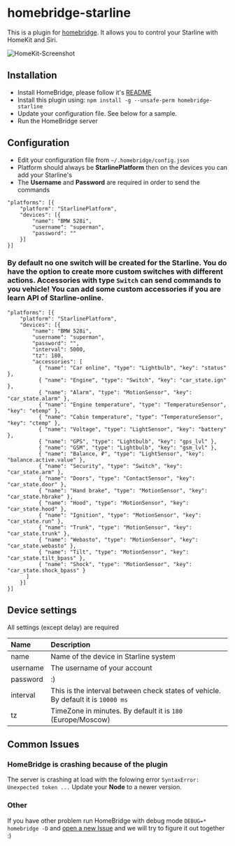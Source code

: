 # homebridge-starline
This is a plugin for [homebridge](https://github.com/nfarina/homebridge). It allows you to control your Starline with HomeKit and Siri.

![HomeKit-Screenshot](https://raw.githubusercontent.com/abdusalamov/homebridge-starline/master/screenshotes/img1.jpg)

## Installation
- Install HomeBridge, please follow it's [README](https://github.com/nfarina/homebridge/blob/master/README.md)
- Install this plugin using: `npm install -g --unsafe-perm homebridge-starline`
- Update your configuration file. See below for a sample.
- Run the HomeBridge server


## Configuration
- Edit your configuration file from `~/.homebridge/config.json`
- Platform should always be **StarlinePlatform** then on the devices you can add your Starline's
- The **Username** and **Password** are required in order to send the commands

```
"platforms": [{
    "platform": "StarlinePlatform",
    "devices": [{
        "name": "BMW 528i",
        "username": "superman",
        "password": ""
    }]
}]
```

### By default no one switch will be created for the Starline. You do have the option to create more custom switches with different actions. Accessories with type `Switch` can send commands to you vehicle! You can add some custom accessories if you are learn API of Starline-online.

```
"platforms": [{
    "platform": "StarlinePlatform",
    "devices": [{
        "name": "BMW 528i",
        "username": "superman",
        "password": "",
        "interval": 5000,
        "tz": 180,
        "accessories": [
          { "name": "Car online", "type": "Lightbulb", "key": "status" },
          { "name": "Engine", "type": "Switch", "key": "car_state.ign" },
          { "name": "Alarm", "type": "MotionSensor", "key": "car_state.alarm" },
          { "name": "Engine temperature", "type": "TemperatureSensor", "key": "etemp" },
          { "name": "Cabin temperature", "type": "TemperatureSensor", "key": "ctemp" },
          { "name": "Voltage", "type": "LightSensor", "key": "battery" },
          { "name": "GPS", "type": "Lightbulb", "key": "gps_lvl" },
          { "name": "GSM", "type": "Lightbulb", "key": "gsm_lvl" },
          { "name": "Balance, ₽", "type": "LightSensor", "key": "balance.active.value" },
          { "name": "Security", "type": "Switch", "key": "car_state.arm" },
          { "name": "Doors", "type": "ContactSensor", "key": "car_state.door" },
          { "name": "Hand brake", "type": "MotionSensor", "key": "car_state.hbrake" },
          { "name": "Hood", "type": "MotionSensor", "key": "car_state.hood" },
          { "name": "Ignition", "type": "MotionSensor", "key": "car_state.run" },
          { "name": "Trunk", "type": "MotionSensor", "key": "car_state.trunk" },
          { "name": "Webasto", "type": "MotionSensor", "key": "car_state.webasto" },
          { "name": "Tilt", "type": "MotionSensor", "key": "car_state.tilt_bpass" },
          { "name": "Shock", "type": "MotionSensor", "key": "car_state.shock_bpass" }
      ]
    }]
}]
```

## Device settings
All settings (except delay) are required

| Name | Description |
| :------------ | :------------ |
| name | Name of the device in Starline system |
| username | The username of your account |
| password | :) |
| interval | This is the interval between check states of vehicle. By default it is `10000 ms` |
| tz | TimeZone in minutes. By default it is `180` (Europe/Moscow) |

## Common Issues

### HomeBridge is crashing because of the plugin
The server is crashing at load with the folowing error `SyntaxError: Unexpected token ...`
Update your **Node** to a newer version.

### Other
If you have other problem run HomeBridge with debug mode `DEBUG=* homebridge -D` and [open a new Issue](https://github.com/abdusalamov/homebridge-starline/issues/new) and we will try to figure it out together :)

